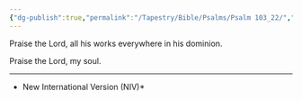 ```yaml
---
{"dg-publish":true,"permalink":"/Tapestry/Bible/Psalms/Psalm 103_22/","title":"Psalm 103:22","hide":true,"tags":["bible-verse","bible-verse"],"dgHomeLink":true,"dgShowLocalGraph":true,"dgEnableSearch":true}
---
```



Praise the Lord, all his works everywhere in his dominion.

Praise the Lord, my soul.



---
* New International Version (NIV)*